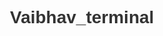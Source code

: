 # Vaibhav_terminal
<!DOCTYPE html>
<html lang="en">

<head>
    <meta charset="UTF-8">
    <meta name="viewport" content="width=device-width, initial-scale=1.0">
    <title>Vaibhav's Custom Terminal - README</title>
    <style>
        body {
            font-family: 'Arial', sans-serif;
            line-height: 1.6;
            color: #333;
            max-width: 800px;
            margin: 0 auto;
            padding: 20px;
        }

        h1 {
            color: #3498db;
        }

        h2 {
            color: #2ecc71;
        }

        p {
            margin-bottom: 20px;
        }

        code {
            background-color: #f8f8f8;
            padding: 3px 5px;
            border: 1px solid #eaeaea;
        }
    </style>
</head>

<body>

    <h1>Vaibhav's Custom Terminal 🚀</h1>

    <p>Welcome to Vaibhav's Custom Terminal project! This interactive terminal is designed to provide a unique and personalized experience, offering a blend of technical information and a touch of personal flair.</p>

    <h2>Features</h2>

    <ul>
        <li><strong>Sleek Design:</strong> The terminal window is crafted with a modern and sleek design, providing a visually appealing interface.</li>
        <li><strong>Command Execution:</strong> Execute commands to learn more about Vaibhav, his skills, education, and even get in touch with him.</li>
        <li><strong>Dynamic Content:</strong> The terminal dynamically updates as you input commands, providing information in a conversational style.</li>
        <li><strong>Responsive Layout:</strong> The terminal is responsive, ensuring a seamless experience on different devices.</li>
    </ul>

    <h2>Usage</h2>

    <ol>
        <li><strong>Commands:</strong> Type various commands to explore different aspects of Vaibhav's profile. Example: <code>about</code>, <code>education</code>, <code>skills</code>, <code>contact</code>, <code>help</code>, <code>clear</code></li>
        <li><strong>Interactivity:</strong> The terminal responds to your commands, providing information and an interactive experience.</li>
        <li><strong>Customization:</strong> Feel free to modify the HTML, CSS, and JavaScript to customize the terminal further to suit your preferences.</li>
    </ol>

    <h2>Getting Started</h2>

    <ol>
        <li>Clone the repository:</li>
        <code>git clone https://github.com/your-username/custom-terminal.git</code>
        <li>Open <code>index.html</code> in your web browser to launch the custom terminal.</li>
        <li>Explore the available commands and enjoy the unique experience!</li>
    </ol>

    <h2>Commands</h2>

    <ul>
        <li><code>about</code>: Learn more about Vaibhav and his diverse interests.</li>
        <li><code>education</code>: Explore Vaibhav's educational background.</li>
        <li><code>skills</code>: Discover the skills Vaibhav possesses.</li>
        <li><code>contact</code>: Find ways to get in touch with Vaibhav.</li>
        <li><code>help</code>: Get information about supported commands.</li>
        <li><code>clear</code>: Clear the terminal screen.</li>
    </ul>

    <h2>Contact</h2>

    <p>Feel free to reach out to Vaibhav via the provided contact links in the terminal or through the GitHub repository.</p>

</body>

</html>
